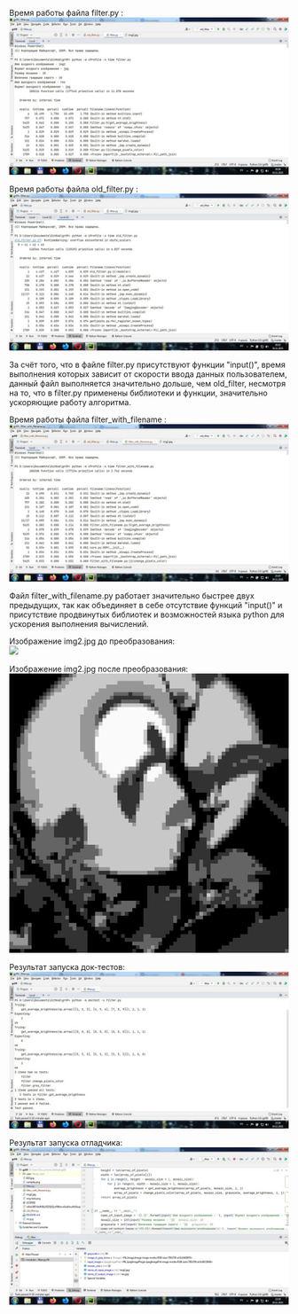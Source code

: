 Время работы файла filter.py :
</br>![](Скриншоты/Время_работы_filter.jpg)

Время работы файла old_filter.py :
</br>![](Скриншоты/Время_работы_old_filter.jpg)

За счёт того, что в файле filter.py присутствуют функции "input()", время выполнения которых зависит от скорости ввода данных пользователем, данный файл выполняется значительно дольше, чем old_filter, несмотря на то, что в filter.py применены библиотеки и функции, значительно ускоряющие работу алгоритма.

Время работы файла filter_with_filename :
</br>![](Скриншоты/Время_работы_filter_with_filename.jpg)

Файл filter_with_filename.py работает значительно быстрее двух предыдущих, так как объединяет в себе отсутствие функций "input()" и присутствие продвинутых библиотек и возможностей языка python для ускорения выполнения вычислений.

Изображение img2.jpg до преобразования:
</br>![](img2.jpg)

Изображение img2.jpg после преобразования:
</br>![](res.jpg)

Результат запуска док-тестов:
</br>![](Скриншоты/Результат_запуска_doctest.jpg)

Результат запуска отладчика:
</br>![](Скриншоты/Результат_запуска_debugger.jpg)